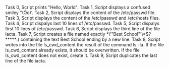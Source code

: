 Task 0, Script prints "Hello, World".
Task 1, Script displays a confused smiley "(Ôo)'.
Task 2, Script displays the content of the /etc/passwd file.
Task 3, Script displays the content of the /etc/passwd and /etc/hosts files.
Task 4, Script dispalys last 10 lines of /etc/passwd.
Task 5, Script dispalys first 10 lines of /etc/passwd.
Task 6, Script displays the third line of the file iacta.
Task 7, Script creates a file named exactly \*\\'"Best School"\'\\*$\?\*\*\*\*\*:) containing the text Best School ending by a new line.
Task 8, Script  writes into the file ls_cwd_content the result of the command ls -la. If the file ls_cwd_content already exists, it should be overwritten. If the file ls_cwd_content does not exist, create it.
Task 9, Script duplicates the last line of the file iacta.

